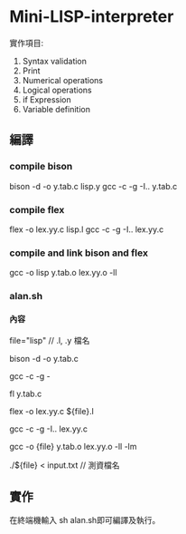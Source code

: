 # Mini-LISP-interpreter

實作項目:
1. Syntax validation
2. Print
3. Numerical operations
4. Logical operations
5. if Expression
6. Variable definition

## 編譯
### compile bison
bison -d -o y.tab.c lisp.y
gcc -c -g -I.. y.tab.c
### compile flex
flex -o lex.yy.c lisp.l
gcc -c -g -I.. lex.yy.c
### compile and link bison and flex
gcc -o lisp y.tab.o lex.yy.o -ll
### alan.sh
#### 內容
file="lisp" // .l, .y 檔名

bison -d -o y.tab.c

gcc -c -g -

fl y.tab.c 

flex -o lex.yy.c ${file}.l

gcc -c -g -I.. lex.yy.c 

gcc -o {file} y.tab.o lex.yy.o -ll -lm

./${file} < input.txt // 測資檔名

## 實作

在終端機輸入 sh alan.sh即可編譯及執行。






 
 

